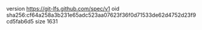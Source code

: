 version https://git-lfs.github.com/spec/v1
oid sha256:cf64a258a3b231e65adc523aa07623f36f0d71533de62d4752d23f9cd5fab6d5
size 1631
